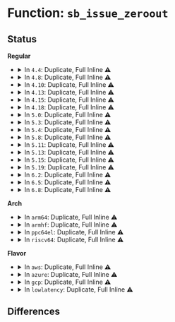 # Function: <code>sb_issue_zeroout</code>

## Status
<b>Regular</b>
<ul>
<li>
<details>
<summary>In <code>4.4</code>: Duplicate, Full Inline ⚠️</summary>

**Collision:** Static Duplication

**Inline:** Full

**Transformation:** False

**Instances:**

```
In fs/ext4/ialloc.c (ffffffff81295a3f)
Location: include/linux/blkdev.h:1134
Inline: True
Inline callers:
  - fs/ext4/ialloc.c:ext4_init_inode_table
```
```
In fs/ext4/resize.c (ffffffff812bfb8d)
Location: include/linux/blkdev.h:1134
Inline: True
Inline callers:
  - fs/ext4/resize.c:ext4_flex_group_add
  - fs/ext4/resize.c:ext4_flex_group_add
```
```
In fs/ext4/extents.c (ffffffff812c273a)
Location: include/linux/blkdev.h:1134
Inline: True
Inline callers:
  - fs/ext4/extents.c:ext4_ext_zeroout
```
</details>
</li>
<li>
<details>
<summary>In <code>4.8</code>: Duplicate, Full Inline ⚠️</summary>

**Collision:** Static Duplication

**Inline:** Full

**Transformation:** False

**Instances:**

```
In fs/ext4/ialloc.c (ffffffff812c30df)
Location: include/linux/blkdev.h:1163
Inline: True
Inline callers:
  - fs/ext4/ialloc.c:ext4_init_inode_table
```
```
In fs/ext4/inode.c (ffffffff812c5c0b)
Location: include/linux/blkdev.h:1163
Inline: True
```
```
In fs/ext4/resize.c (ffffffff812ef396)
Location: include/linux/blkdev.h:1163
Inline: True
Inline callers:
  - fs/ext4/resize.c:ext4_flex_group_add
  - fs/ext4/resize.c:ext4_flex_group_add
```
</details>
</li>
<li>
<details>
<summary>In <code>4.10</code>: Duplicate, Full Inline ⚠️</summary>

**Collision:** Static Duplication

**Inline:** Full

**Transformation:** False

**Instances:**

```
In fs/ext4/ialloc.c (ffffffff812d86cf)
Location: include/linux/blkdev.h:1328
Inline: True
Inline callers:
  - fs/ext4/ialloc.c:ext4_init_inode_table
```
```
In fs/ext4/inode.c (ffffffff812db43b)
Location: include/linux/blkdev.h:1328
Inline: True
```
```
In fs/ext4/resize.c (ffffffff81305366)
Location: include/linux/blkdev.h:1328
Inline: True
Inline callers:
  - fs/ext4/resize.c:ext4_flex_group_add
  - fs/ext4/resize.c:ext4_flex_group_add
```
</details>
</li>
<li>
<details>
<summary>In <code>4.13</code>: Duplicate, Full Inline ⚠️</summary>

**Collision:** Static Duplication

**Inline:** Full

**Transformation:** False

**Instances:**

```
In fs/ext4/ialloc.c (ffffffff812f6aec)
Location: include/linux/blkdev.h:1366
Inline: True
Inline callers:
  - fs/ext4/ialloc.c:ext4_init_inode_table
```
```
In fs/ext4/inode.c (ffffffff812ffceb)
Location: include/linux/blkdev.h:1366
Inline: True
```
```
In fs/ext4/resize.c (ffffffff81320a77)
Location: include/linux/blkdev.h:1366
Inline: True
Inline callers:
  - fs/ext4/resize.c:ext4_flex_group_add
  - fs/ext4/resize.c:ext4_flex_group_add
```
</details>
</li>
<li>
<details>
<summary>In <code>4.15</code>: Duplicate, Full Inline ⚠️</summary>

**Collision:** Static Duplication

**Inline:** Full

**Transformation:** False

**Instances:**

```
In fs/ext4/ialloc.c (ffffffff8131b11c)
Location: include/linux/blkdev.h:1381
Inline: True
Inline callers:
  - fs/ext4/ialloc.c:ext4_init_inode_table
```
```
In fs/ext4/inode.c (ffffffff8132450b)
Location: include/linux/blkdev.h:1381
Inline: True
```
```
In fs/ext4/resize.c (ffffffff8134518c)
Location: include/linux/blkdev.h:1381
Inline: True
Inline callers:
  - fs/ext4/resize.c:ext4_flex_group_add
  - fs/ext4/resize.c:ext4_flex_group_add
```
</details>
</li>
<li>
<details>
<summary>In <code>4.18</code>: Duplicate, Full Inline ⚠️</summary>

**Collision:** Static Duplication

**Inline:** Full

**Transformation:** False

**Instances:**

```
In fs/ext4/ialloc.c (ffffffff8134902c)
Location: include/linux/blkdev.h:1419
Inline: True
Inline callers:
  - fs/ext4/ialloc.c:ext4_init_inode_table
```
```
In fs/ext4/inode.c (ffffffff8135273b)
Location: include/linux/blkdev.h:1419
Inline: True
```
```
In fs/ext4/resize.c (ffffffff81372d3a)
Location: include/linux/blkdev.h:1419
Inline: True
Inline callers:
  - fs/ext4/resize.c:ext4_flex_group_add
  - fs/ext4/resize.c:ext4_flex_group_add
```
</details>
</li>
<li>
<details>
<summary>In <code>5.0</code>: Duplicate, Full Inline ⚠️</summary>

**Collision:** Static Duplication

**Inline:** Full

**Transformation:** False

**Instances:**

```
In fs/ext4/ialloc.c (ffffffff813611ec)
Location: include/linux/blkdev.h:1200
Inline: True
Inline callers:
  - fs/ext4/ialloc.c:ext4_init_inode_table
```
```
In fs/ext4/inode.c (ffffffff8136a85b)
Location: include/linux/blkdev.h:1200
Inline: True
```
```
In fs/ext4/resize.c (ffffffff8138b17f)
Location: include/linux/blkdev.h:1200
Inline: True
Inline callers:
  - fs/ext4/resize.c:ext4_flex_group_add
  - fs/ext4/resize.c:ext4_flex_group_add
```
</details>
</li>
<li>
<details>
<summary>In <code>5.3</code>: Duplicate, Full Inline ⚠️</summary>

**Collision:** Static Duplication

**Inline:** Full

**Transformation:** False

**Instances:**

```
In fs/ext4/ialloc.c (ffffffff8138a288)
Location: include/linux/blkdev.h:1214
Inline: True
Inline callers:
  - fs/ext4/ialloc.c:ext4_init_inode_table
```
```
In fs/ext4/inode.c (ffffffff81393d6f)
Location: include/linux/blkdev.h:1214
Inline: True
```
```
In fs/ext4/resize.c (ffffffff813b57a1)
Location: include/linux/blkdev.h:1214
Inline: True
Inline callers:
  - fs/ext4/resize.c:setup_new_flex_group_blocks
  - fs/ext4/resize.c:setup_new_flex_group_blocks
```
</details>
</li>
<li>
<details>
<summary>In <code>5.4</code>: Duplicate, Full Inline ⚠️</summary>

**Collision:** Static Duplication

**Inline:** Full

**Transformation:** False

**Instances:**

```
In fs/ext4/ialloc.c (ffffffff813a2cc3)
Location: include/linux/blkdev.h:1241
Inline: True
Inline callers:
  - fs/ext4/ialloc.c:ext4_init_inode_table
```
```
In fs/ext4/inode.c (ffffffff813ac6ff)
Location: include/linux/blkdev.h:1241
Inline: True
```
```
In fs/ext4/resize.c (ffffffff813ce260)
Location: include/linux/blkdev.h:1241
Inline: True
Inline callers:
  - fs/ext4/resize.c:setup_new_flex_group_blocks
  - fs/ext4/resize.c:setup_new_flex_group_blocks
```
</details>
</li>
<li>
<details>
<summary>In <code>5.8</code>: Duplicate, Full Inline ⚠️</summary>

**Collision:** Static Duplication

**Inline:** Full

**Transformation:** False

**Instances:**

```
In fs/ext4/ialloc.c (ffffffff813eedfe)
Location: include/linux/blkdev.h:1270
Inline: True
Inline callers:
  - fs/ext4/ialloc.c:ext4_init_inode_table
```
```
In fs/ext4/inode.c (ffffffff813f89da)
Location: include/linux/blkdev.h:1270
Inline: True
Inline callers:
  - fs/ext4/inode.c:ext4_issue_zeroout
```
```
In fs/ext4/resize.c (ffffffff8141b862)
Location: include/linux/blkdev.h:1270
Inline: True
Inline callers:
  - fs/ext4/resize.c:setup_new_flex_group_blocks
  - fs/ext4/resize.c:setup_new_flex_group_blocks
```
</details>
</li>
<li>
<details>
<summary>In <code>5.11</code>: Duplicate, Full Inline ⚠️</summary>

**Collision:** Static Duplication

**Inline:** Full

**Transformation:** False

**Instances:**

```
In fs/ext4/ialloc.c (ffffffff81401577)
Location: include/linux/blkdev.h:1363
Inline: True
Inline callers:
  - fs/ext4/ialloc.c:ext4_init_inode_table
```
```
In fs/ext4/inode.c (ffffffff8140b0aa)
Location: include/linux/blkdev.h:1363
Inline: True
Inline callers:
  - fs/ext4/inode.c:ext4_issue_zeroout
```
```
In fs/ext4/resize.c (ffffffff8142f1a3)
Location: include/linux/blkdev.h:1363
Inline: True
Inline callers:
  - fs/ext4/resize.c:setup_new_flex_group_blocks
  - fs/ext4/resize.c:setup_new_flex_group_blocks
```
</details>
</li>
<li>
<details>
<summary>In <code>5.13</code>: Duplicate, Full Inline ⚠️</summary>

**Collision:** Static Duplication

**Inline:** Full

**Transformation:** False

**Instances:**

```
In fs/ext4/ialloc.c (ffffffff81407b24)
Location: include/linux/blkdev.h:1348
Inline: True
Inline callers:
  - fs/ext4/ialloc.c:ext4_init_inode_table
```
```
In fs/ext4/inode.c (ffffffff81411265)
Location: include/linux/blkdev.h:1348
Inline: True
Inline callers:
  - fs/ext4/inode.c:ext4_issue_zeroout
```
```
In fs/ext4/resize.c (ffffffff814360ab)
Location: include/linux/blkdev.h:1348
Inline: True
Inline callers:
  - fs/ext4/resize.c:setup_new_flex_group_blocks
  - fs/ext4/resize.c:setup_new_flex_group_blocks
```
</details>
</li>
<li>
<details>
<summary>In <code>5.15</code>: Duplicate, Full Inline ⚠️</summary>

**Collision:** Static Duplication

**Inline:** Full

**Transformation:** False

**Instances:**

```
In fs/ext4/ialloc.c (ffffffff8145a3ec)
Location: include/linux/blkdev.h:1320
Inline: True
Inline callers:
  - fs/ext4/ialloc.c:ext4_init_inode_table
```
```
In fs/ext4/inode.c (ffffffff8146409e)
Location: include/linux/blkdev.h:1320
Inline: True
Inline callers:
  - fs/ext4/inode.c:ext4_issue_zeroout
```
```
In fs/ext4/resize.c (ffffffff81489b99)
Location: include/linux/blkdev.h:1320
Inline: True
Inline callers:
  - fs/ext4/resize.c:setup_new_flex_group_blocks
  - fs/ext4/resize.c:setup_new_flex_group_blocks
```
</details>
</li>
<li>
<details>
<summary>In <code>5.19</code>: Duplicate, Full Inline ⚠️</summary>

**Collision:** Static Duplication

**Inline:** Full

**Transformation:** False

**Instances:**

```
In fs/ext4/ialloc.c (ffffffff814d80ef)
Location: include/linux/blkdev.h:1131
Inline: True
Inline callers:
  - fs/ext4/ialloc.c:ext4_init_inode_table
```
```
In fs/ext4/inode.c (ffffffff814e35de)
Location: include/linux/blkdev.h:1131
Inline: True
Inline callers:
  - fs/ext4/inode.c:ext4_issue_zeroout
```
```
In fs/ext4/resize.c (ffffffff8150cb2b)
Location: include/linux/blkdev.h:1131
Inline: True
Inline callers:
  - fs/ext4/resize.c:setup_new_flex_group_blocks
  - fs/ext4/resize.c:setup_new_flex_group_blocks
```
</details>
</li>
<li>
<details>
<summary>In <code>6.2</code>: Duplicate, Full Inline ⚠️</summary>

**Collision:** Static Duplication

**Inline:** Full

**Transformation:** False

**Instances:**

```
In fs/ext4/ialloc.c (ffffffff81570e70)
Location: include/linux/blkdev.h:1079
Inline: True
Inline callers:
  - fs/ext4/ialloc.c:ext4_init_inode_table
```
```
In fs/ext4/inode.c (ffffffff8157cace)
Location: include/linux/blkdev.h:1079
Inline: True
Inline callers:
  - fs/ext4/inode.c:ext4_issue_zeroout
```
```
In fs/ext4/resize.c (ffffffff815a782d)
Location: include/linux/blkdev.h:1079
Inline: True
Inline callers:
  - fs/ext4/resize.c:setup_new_flex_group_blocks
  - fs/ext4/resize.c:setup_new_flex_group_blocks
```
</details>
</li>
<li>
<details>
<summary>In <code>6.5</code>: Duplicate, Full Inline ⚠️</summary>

**Collision:** Static Duplication

**Inline:** Full

**Transformation:** False

**Instances:**

```
In fs/ext4/ialloc.c (ffffffff815a8c01)
Location: include/linux/blkdev.h:1059
Inline: True
Inline callers:
  - fs/ext4/ialloc.c:ext4_init_inode_table
```
```
In fs/ext4/inode.c (ffffffff815b3ece)
Location: include/linux/blkdev.h:1059
Inline: True
Inline callers:
  - fs/ext4/inode.c:ext4_issue_zeroout
```
```
In fs/ext4/resize.c (ffffffff815de0c6)
Location: include/linux/blkdev.h:1059
Inline: True
Inline callers:
  - fs/ext4/resize.c:setup_new_flex_group_blocks
  - fs/ext4/resize.c:setup_new_flex_group_blocks
```
</details>
</li>
<li>
<details>
<summary>In <code>6.8</code>: Duplicate, Full Inline ⚠️</summary>

**Collision:** Static Duplication

**Inline:** Full

**Transformation:** False

**Instances:**

```
In fs/ext4/ialloc.c (ffffffff815e1924)
Location: include/linux/blkdev.h:1037
Inline: True
Inline callers:
  - fs/ext4/ialloc.c:ext4_init_inode_table
```
```
In fs/ext4/inode.c (ffffffff815eccce)
Location: include/linux/blkdev.h:1037
Inline: True
Inline callers:
  - fs/ext4/inode.c:ext4_issue_zeroout
```
```
In fs/ext4/resize.c (ffffffff8161679d)
Location: include/linux/blkdev.h:1037
Inline: True
Inline callers:
  - fs/ext4/resize.c:setup_new_flex_group_blocks
  - fs/ext4/resize.c:setup_new_flex_group_blocks
```
</details>
</li>
</ul>
<b>Arch</b>
<ul>
<li>
<details>
<summary>In <code>arm64</code>: Duplicate, Full Inline ⚠️</summary>

**Collision:** Static Duplication

**Inline:** Full

**Transformation:** False

**Instances:**

```
In fs/ext4/ialloc.c (ffff800010476458)
Location: include/linux/blkdev.h:1241
Inline: True
Inline callers:
  - fs/ext4/ialloc.c:ext4_init_inode_table
```
```
In fs/ext4/inode.c (ffff800010480eac)
Location: include/linux/blkdev.h:1241
Inline: True
```
```
In fs/ext4/resize.c (ffff8000104a6864)
Location: include/linux/blkdev.h:1241
Inline: True
Inline callers:
  - fs/ext4/resize.c:setup_new_flex_group_blocks
  - fs/ext4/resize.c:setup_new_flex_group_blocks
```
</details>
</li>
<li>
<details>
<summary>In <code>armhf</code>: Duplicate, Full Inline ⚠️</summary>

**Collision:** Static Duplication

**Inline:** Full

**Transformation:** False

**Instances:**

```
In fs/ext4/ialloc.c (c0637e44)
Location: include/linux/blkdev.h:1241
Inline: True
Inline callers:
  - fs/ext4/ialloc.c:ext4_init_inode_table
```
```
In fs/ext4/inode.c (c0641f90)
Location: include/linux/blkdev.h:1241
Inline: True
```
```
In fs/ext4/resize.c (c06685d4)
Location: include/linux/blkdev.h:1241
Inline: True
Inline callers:
  - fs/ext4/resize.c:setup_new_flex_group_blocks
  - fs/ext4/resize.c:setup_new_flex_group_blocks
```
</details>
</li>
<li>
<details>
<summary>In <code>ppc64el</code>: Duplicate, Full Inline ⚠️</summary>

**Collision:** Static Duplication

**Inline:** Full

**Transformation:** False

**Instances:**

```
In fs/ext4/ialloc.c (c0000000005984a8)
Location: include/linux/blkdev.h:1241
Inline: True
Inline callers:
  - fs/ext4/ialloc.c:ext4_init_inode_table
```
```
In fs/ext4/inode.c (c0000000005a52dc)
Location: include/linux/blkdev.h:1241
Inline: True
```
```
In fs/ext4/resize.c (c0000000005d3ff8)
Location: include/linux/blkdev.h:1241
Inline: True
Inline callers:
  - fs/ext4/resize.c:setup_new_flex_group_blocks
  - fs/ext4/resize.c:setup_new_flex_group_blocks
```
</details>
</li>
<li>
<details>
<summary>In <code>riscv64</code>: Duplicate, Full Inline ⚠️</summary>

**Collision:** Static Duplication

**Inline:** Full

**Transformation:** False

**Instances:**

```
In fs/ext4/ialloc.c (ffffffe000301d38)
Location: include/linux/blkdev.h:1241
Inline: True
Inline callers:
  - fs/ext4/ialloc.c:ext4_init_inode_table
```
```
In fs/ext4/inode.c (ffffffe000309bfa)
Location: include/linux/blkdev.h:1241
Inline: True
```
```
In fs/ext4/resize.c (ffffffe000327410)
Location: include/linux/blkdev.h:1241
Inline: True
Inline callers:
  - fs/ext4/resize.c:setup_new_flex_group_blocks
  - fs/ext4/resize.c:setup_new_flex_group_blocks
```
</details>
</li>
</ul>
<b>Flavor</b>
<ul>
<li>
<details>
<summary>In <code>aws</code>: Duplicate, Full Inline ⚠️</summary>

**Collision:** Static Duplication

**Inline:** Full

**Transformation:** False

**Instances:**

```
In fs/ext4/ialloc.c (ffffffff8139b2a3)
Location: include/linux/blkdev.h:1241
Inline: True
Inline callers:
  - fs/ext4/ialloc.c:ext4_init_inode_table
```
```
In fs/ext4/inode.c (ffffffff813a4cdf)
Location: include/linux/blkdev.h:1241
Inline: True
```
```
In fs/ext4/resize.c (ffffffff813c6840)
Location: include/linux/blkdev.h:1241
Inline: True
Inline callers:
  - fs/ext4/resize.c:setup_new_flex_group_blocks
  - fs/ext4/resize.c:setup_new_flex_group_blocks
```
</details>
</li>
<li>
<details>
<summary>In <code>azure</code>: Duplicate, Full Inline ⚠️</summary>

**Collision:** Static Duplication

**Inline:** Full

**Transformation:** False

**Instances:**

```
In fs/ext4/ialloc.c (ffffffff8138bd33)
Location: include/linux/blkdev.h:1241
Inline: True
Inline callers:
  - fs/ext4/ialloc.c:ext4_init_inode_table
```
```
In fs/ext4/inode.c (ffffffff8139576f)
Location: include/linux/blkdev.h:1241
Inline: True
```
```
In fs/ext4/resize.c (ffffffff813b72c0)
Location: include/linux/blkdev.h:1241
Inline: True
Inline callers:
  - fs/ext4/resize.c:setup_new_flex_group_blocks
  - fs/ext4/resize.c:setup_new_flex_group_blocks
```
</details>
</li>
<li>
<details>
<summary>In <code>gcp</code>: Duplicate, Full Inline ⚠️</summary>

**Collision:** Static Duplication

**Inline:** Full

**Transformation:** False

**Instances:**

```
In fs/ext4/ialloc.c (ffffffff81398b03)
Location: include/linux/blkdev.h:1241
Inline: True
Inline callers:
  - fs/ext4/ialloc.c:ext4_init_inode_table
```
```
In fs/ext4/inode.c (ffffffff813a253f)
Location: include/linux/blkdev.h:1241
Inline: True
```
```
In fs/ext4/resize.c (ffffffff813c3cd0)
Location: include/linux/blkdev.h:1241
Inline: True
Inline callers:
  - fs/ext4/resize.c:setup_new_flex_group_blocks
  - fs/ext4/resize.c:setup_new_flex_group_blocks
```
</details>
</li>
<li>
<details>
<summary>In <code>lowlatency</code>: Duplicate, Full Inline ⚠️</summary>

**Collision:** Static Duplication

**Inline:** Full

**Transformation:** False

**Instances:**

```
In fs/ext4/ialloc.c (ffffffff813acf2b)
Location: include/linux/blkdev.h:1241
Inline: True
Inline callers:
  - fs/ext4/ialloc.c:ext4_init_inode_table
```
```
In fs/ext4/inode.c (ffffffff813b6c1f)
Location: include/linux/blkdev.h:1241
Inline: True
```
```
In fs/ext4/resize.c (ffffffff813d8e89)
Location: include/linux/blkdev.h:1241
Inline: True
Inline callers:
  - fs/ext4/resize.c:setup_new_flex_group_blocks
  - fs/ext4/resize.c:setup_new_flex_group_blocks
```
</details>
</li>
</ul>

## Differences
